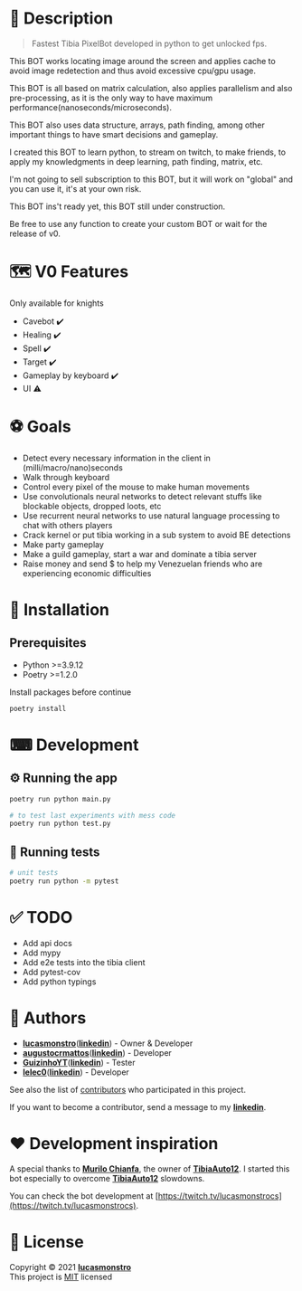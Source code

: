 # 📝 Description

> Fastest Tibia PixelBot developed in python to get unlocked fps.

This BOT works locating image around the screen and applies cache to avoid image redetection and thus avoid excessive cpu/gpu usage.

This BOT is all based on matrix calculation, also applies parallelism and also pre-processing, as it is the only way to have maximum performance(nanoseconds/microseconds).

This BOT also uses data structure, arrays, path finding, among other important things to have smart decisions and gameplay.

I created this BOT to learn python, to stream on twitch, to make friends, to apply my knowledgments in deep learning, path finding, matrix, etc.

I'm not going to sell subscription to this BOT, but it will work on "global" and you can use it, it's at your own risk.

This BOT ins't ready yet, this BOT still under construction.

Be free to use any function to create your custom BOT or wait for the release of v0.

# 🗺️ V0 Features

Only available for knights

- Cavebot :heavy_check_mark:
- Healing :heavy_check_mark:
- Spell :heavy_check_mark:
- Target :heavy_check_mark:
- Gameplay by keyboard :heavy_check_mark:
- UI :warning:

# ⚽ Goals

- Detect every necessary information in the client in (milli/macro/nano)seconds
- Walk through keyboard
- Control every pixel of the mouse to make human movements
- Use convolutionals neural networks to detect relevant stuffs like blockable objects, dropped loots, etc
- Use recurrent neural networks to use natural language processing to chat with others players
- Crack kernel or put tibia working in a sub system to avoid BE detections
- Make party gameplay
- Make a guild gameplay, start a war and dominate a tibia server
- Raise money and send $ to help my Venezuelan friends who are experiencing economic difficulties

# 🧰 Installation

## Prerequisites

- Python >=3.9.12
- Poetry >=1.2.0

Install packages before continue

```bash
poetry install
```

# ⌨ Development

## ⚙ Running the app

```bash
poetry run python main.py

# to test last experiments with mess code
poetry run python test.py
```

## 🧪 Running tests

```bash
# unit tests
poetry run python -m pytest
```

# ✅ TODO

- Add api docs
- Add mypy
- Add e2e tests into the tibia client
- Add pytest-cov
- Add python typings

# 👷 Authors

- [**lucasmonstro**](http://github.com/lucasmonstro)([**linkedin**](https://www.linkedin.com/in/lucasmonstro/)) - Owner & Developer
- [**augustocrmattos**](http://github.com/augustocrmattos)([**linkedin**](https://www.linkedin.com/in/augustocrmattos/)) - Developer
- [**GuizinhoYT**](http://github.com/GuizinhoYT)([**linkedin**](https://www.linkedin.com/in/guilherme-gra%C3%A7a-3953231a2/)) - Tester
- [**lelec0**](https://github.com/lelec0)([**linkedin**](https://www.linkedin.com/in/max-miranda/)) - Developer

See also the list of [contributors](../../graphs/contributors) who participated
in this project.

If you want to become a contributor, send a message to my [**linkedin**](https://www.linkedin.com/in/lucasmonstro/).

# ❤️ Development inspiration

A special thanks to [**Murilo Chianfa**](https://github.com/MuriloChianfa), the owner of [**TibiaAuto12**](https://github.com/MuriloChianfa/TibiaAuto12). I started this bot especially to overcome [**TibiaAuto12**](https://github.com/MuriloChianfa/TibiaAuto12) slowdowns.

You can check the bot development at [https://twitch.tv/lucasmonstrocs](https://twitch.tv/lucasmonstrocs).

# 📝 License

Copyright © 2021 [**lucasmonstro**](https://github.com/lucasmonstro)  
This project is [MIT](https://opensource.org/licenses/MIT) licensed
